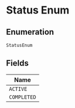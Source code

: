 
# Status Enum

## Enumeration

`StatusEnum`

## Fields

| Name |
|  --- |
| `ACTIVE` |
| `COMPLETED` |

